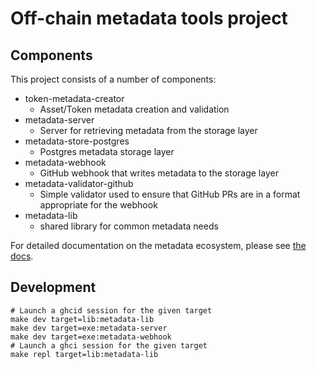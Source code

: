# Off-chain metadata tools project

## Components

This project consists of a number of components:
  - token-metadata-creator
    - Asset/Token metadata creation and validation
  - metadata-server
    - Server for retrieving metadata from the storage layer
  - metadata-store-postgres
    - Postgres metadata storage layer
  - metadata-webhook
    - GitHub webhook that writes metadata to the storage layer
  - metadata-validator-github
    - Simple validator used to ensure that GitHub PRs are in a format appropriate for the webhook
  - metadata-lib
    - shared library for common metadata needs

For detailed documentation on the metadata ecosystem, please see [the docs](./docs/main.org).

## Development

```
# Launch a ghcid session for the given target
make dev target=lib:metadata-lib
make dev target=exe:metadata-server
make dev target=exe:metadata-webhook
# Launch a ghci session for the given target
make repl target=lib:metadata-lib
```
